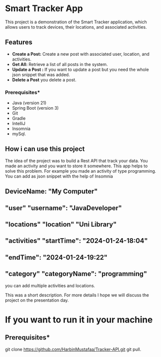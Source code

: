 # Smart Tracker App

This project is a demonstration of the Smart Tracker application, which allows users to track devices, their locations, and associated activities.

## Features

- **Create a Post:** Create a new post with associated user, location, and activities.
- **Get All:** Retrieve a list of all posts in the system.
-  **Update a Post :** If you want to update a post but you need the whole json snippet that was added.
-   **Delete a  Post** you delete a post.

  

### Prerequisites*

- Java (version 21)
- Spring Boot (version 3)
- Git
- Gradle
- IntelliJ
- Insomnia
- mySql.

## How i can use this project
The idea of the project was to build a Rest API that track your data. You made an activity and you want to store it somewhere.
This app helps to solve this problem. For example you made an activity of type programming.
You can add as json snippet with the help of Insomnia
## DeviceName: "My Computer"
## "user"      "username": "JavaDeveloper"
## "locations"  "location" "Uni Library"
## "activities" "startTime": "2024-01-24-18:04"
##            "endTime":   "2024-01-24-19:22"
## "category"  "categoryName": "programming" 
you can add multiple activities and locations.

This was a short description. For more details I hope we will discuss the project on the presentation day.


# If you want to run it in your machine
## Prerequisites*
git clone https://github.com/HarbinMustafaa/Tracker-API.git
git pull.


